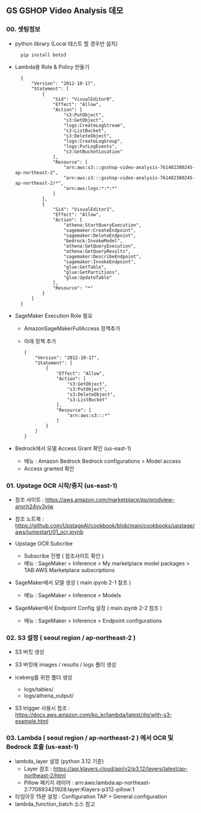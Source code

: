 ## GS GSHOP Video Analysis 데모

### 00. 셋팅정보

- python library (Local 테스트 할 경우만 설치)

        pip install boto3

- Lambda용 Role & Policy 만들기

        {
            "Version": "2012-10-17",
            "Statement": [
                {
                    "Sid": "VisualEditor0",
                    "Effect": "Allow",
                    "Action": [
                        "s3:PutObject",
                        "s3:GetObject",
                        "logs:CreateLogStream",
                        "s3:ListBucket",
                        "s3:DeleteObject",
                        "logs:CreateLogGroup",
                        "logs:PutLogEvents",
                        "s3:GetBucketLocation"
                    ],
                    "Resource": [
                        "arn:aws:s3:::gsshop-video-analysis-761482380245-ap-northeast-2",
                        "arn:aws:s3:::gsshop-video-analysis-761482380245-ap-northeast-2/*",
                        "arn:aws:logs:*:*:*"
                    ]
                },
                {
                    "Sid": "VisualEditor1",
                    "Effect": "Allow",
                    "Action": [
                        "athena:StartQueryExecution",
                        "sagemaker:CreateEndpoint",
                        "sagemaker:DeleteEndpoint",
                        "bedrock:InvokeModel",
                        "athena:GetQueryExecution",
                        "athena:GetQueryResults",
                        "sagemaker:DescribeEndpoint",
                        "sagemaker:InvokeEndpoint",
                        "glue:GetTable",
                        "glue:GetPartitions",
                        "glue:UpdateTable"
                    ],
                    "Resource": "*"
                }
            ]
        }

- SageMaker Execution Role 필요
  - AmazonSageMakerFullAccess 정책추가
  - 아래 정책 추가

        {
            "Version": "2012-10-17",
            "Statement": [
                {
                    "Effect": "Allow",
                    "Action": [
                        "s3:GetObject",
                        "s3:PutObject",
                        "s3:DeleteObject",
                        "s3:ListBucket"
                    ],
                    "Resource": [
                        "arn:aws:s3:::*"
                    ]
                }
            ]
        }

- Bedrock에서 모델 Access Grant 확인 (us-east-1)
  - 메뉴 : Amazon Bedrock Bedrock configurations > Model access
  - Access granted 확인


### 01. Upstage OCR 시작/중지 (us-east-1)

- 참조 사이트 : https://aws.amazon.com/marketplace/pp/prodview-anvrh24vv3yiw
- 참조 노트북 : https://github.com/UpstageAI/cookbook/blob/main/cookbooks/upstage/aws/jumpstart/01_ocr.ipynb

- Upstage OCR Subcribe
  - Subscribe 진행 ( 참조사이트 확인 )
  - 메뉴 : SageMaker > Inference > My marketplace model packages > TAB:AWS Marketplace subscriptions
- SageMaker에서 모델 생성 ( main.ipynb 2-1 참조 )
  - 메뉴 : SageMaker > Inference > Models
- SageMaker에서 Endpoint Config 설정 ( main.ipynb 2-2 참조 )
  - 메뉴 : SageMaker > Inference > Endpoint configurations
  

### 02. S3 설정 ( seoul region / ap-northeast-2 )

- S3 버킷 생성
- S3 버킷에 images / results / logs 폴더 생성
- iceberg를 위한 폴더 생성
  - logs/tables/
  - logs/athena_output/


- S3 trigger 사용시 참조 : https://docs.aws.amazon.com/ko_kr/lambda/latest/dg/with-s3-example.html 

### 03. Lambda ( seoul region / ap-northeast-2 ) 에서 OCR 및 Bedrock 호출 (us-east-1)
- lambda_layer 설정 (python 3.12 기준)
  - Layer 참조 : https://api.klayers.cloud/api/v2/p3.12/layers/latest/ap-northeast-2/html
  - Pillow 패키지 레이어 : arn:aws:lambda:ap-northeast-2:770693421928:layer:Klayers-p312-pillow:1
- 타임아웃 15분 설정 : Configuration TAP > General configuration 
- lambda_function_batch 소스 참고